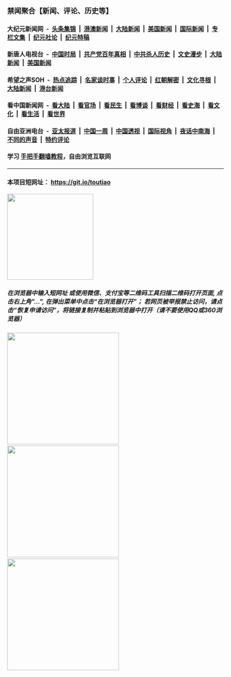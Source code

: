 ### 禁闻聚合【新闻、评论、历史等】

#### 大纪元新闻网 &nbsp;-&nbsp; [头条集锦](indexes/E头条集锦.md?t=02111444) &nbsp;|&nbsp; [港澳新闻](indexes/E港澳新闻.md?t=02111444)  &nbsp;|&nbsp; [大陆新闻](indexes/E大陆新闻.md?t=02111444) &nbsp;|&nbsp; [美国新闻](indexes/E美国新闻.md?t=02111444) &nbsp;|&nbsp; [国际新闻](indexes/E国际新闻.md?t=02111444) &nbsp;|&nbsp; [专栏文集](indexes/E专栏文集.md?t=02111444) &nbsp;|&nbsp; [纪元社论](indexes/E纪元社论.md?t=02111444) &nbsp;|&nbsp; [纪元特稿](indexes/E纪元特稿.md?t=02111444) 

#### 新唐人电视台 &nbsp;-&nbsp; [中国时局](indexes/N中国时局.md?t=02111444) &nbsp;|&nbsp; [共产党百年真相](indexes/N共产党百年真相.md?t=02111444) &nbsp;|&nbsp; [中共杀人历史](indexes/N中共杀人历史.md?t=02111444) &nbsp;|&nbsp; [文史漫步](indexes/N文史漫步.md?t=02111444) &nbsp;|&nbsp; [大陆新闻](indexes/N大陆新闻.md?t=02111444) &nbsp;|&nbsp; [美国新闻](indexes/N美国新闻.md?t=02111444)

#### 希望之声SOH &nbsp;-&nbsp; [热点追踪](indexes/H热点追踪.md?t=02111444) &nbsp;|&nbsp; [名家谈时事](indexes/H名家谈时事.md?t=02111444) &nbsp;|&nbsp; [个人评论](indexes/H个人评论.md?t=02111444)  &nbsp;|&nbsp; [红朝解密](indexes/H红朝解密.md?t=02111444) &nbsp;|&nbsp; [文化寻根](indexes/H文化寻根.md?t=02111444) &nbsp;|&nbsp; [大陆新闻](indexes/H大陆新闻.md?t=02111444) &nbsp;|&nbsp; [港台新闻](indexes/H港台新闻.md?t=02111444)

#### 看中国新闻网 &nbsp;-&nbsp; [看大陆](indexes/S看大陆.md?t=02111444) &nbsp;|&nbsp; [看官场](indexes/S看官场.md?t=02111444) &nbsp;|&nbsp; [看民生](indexes/S看民生.md?t=02111444)  &nbsp;|&nbsp; [看博谈](indexes/S看博谈.md?t=02111444) &nbsp;|&nbsp; [看财经](indexes/S看财经.md?t=02111444) &nbsp;|&nbsp; [看史海](indexes/S看史海.md?t=02111444) &nbsp;|&nbsp; [看文化](indexes/S看文化.md?t=02111444) &nbsp;|&nbsp; [看生活](indexes/S看生活.md?t=02111444) &nbsp;|&nbsp; [看世界](indexes/S看世界.md?t=02111444)

#### 自由亚洲电台 &nbsp;-&nbsp; [亚太报道](indexes/R亚太报道.md?t=02111444) &nbsp;|&nbsp; [中国一周](indexes/R中国一周.md?t=02111444) &nbsp;|&nbsp; [中国透视](indexes/R中国透视.md?t=02111444)  &nbsp;|&nbsp; [国际视角](indexes/R国际视角.md?t=02111444) &nbsp;|&nbsp; [夜话中南海](indexes/R夜话中南海.md?t=02111444) &nbsp;|&nbsp; [不同的声音](indexes/R不同的声音.md?t=02111444) &nbsp;|&nbsp; [特约评论](indexes/R特约评论.md?t=02111444)

#### 学习 [手把手翻墙教程](https://github.com/gfw-breaker/guides/wiki)，自由浏览互联网

----

#### 本项目短网址： https://git.io/toutiao
<img src="https://raw.githubusercontent.com/gfw-breaker/banned-news/master/scripts/img/qr.png" width="200px"/>  

##### 在浏览器中输入短网址 或使用微信、支付宝等二维码工具扫描二维码打开页面, 点击右上角"...", 在弹出菜单中点击“在浏览器打开”； 若网页被举报禁止访问，请点击“恢复申请访问”，将链接复制并粘贴到浏览器中打开（请不要使用QQ或360浏览器）

<img src="https://raw.githubusercontent.com/gfw-breaker/banned-news/master/scripts/img/1.png" width="260px"/> &nbsp; <img src="https://raw.githubusercontent.com/gfw-breaker/banned-news/master/scripts/img/2.png" width="260px"/> &nbsp; <img src="https://raw.githubusercontent.com/gfw-breaker/banned-news/master/scripts/img/3.png" width="260px"/>
